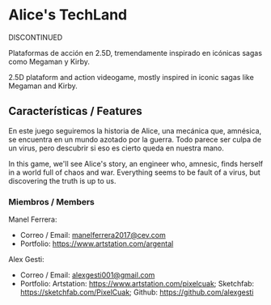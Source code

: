 # Alice's TechLand

DISCONTINUED

Plataformas de acción en 2.5D, tremendamente inspirado en icónicas sagas como Megaman y Kirby.

2.5D plataform and action videogame, mostly inspired in iconic sagas like Megaman and Kirby.


## Características / Features

En este juego seguiremos la historia de Alice, una mecánica que, amnésica, se encuentra en un mundo azotado por la guerra. Todo parece ser culpa de un virus, pero descubrir si eso es cierto queda en nuestra mano.

In this game, we'll see Alice's story, an engineer who, amnesic, finds herself in a world full of chaos and war. Everything seems to be fault of a virus, but discovering the truth is up to us.

### Miembros / Members

Manel Ferrera:
+ Correo / Email: manelferrera2017@cev.com
+ Portfolio: https://www.artstation.com/argental

Alex Gesti:
+ Correo / Email: alexgesti001@gmail.com
+ Portfolio: Artstation: https://www.artstation.com/pixelcuak;
             Sketchfab: https://sketchfab.com/PixelCuak;
             Github: https://github.com/alexgesti
